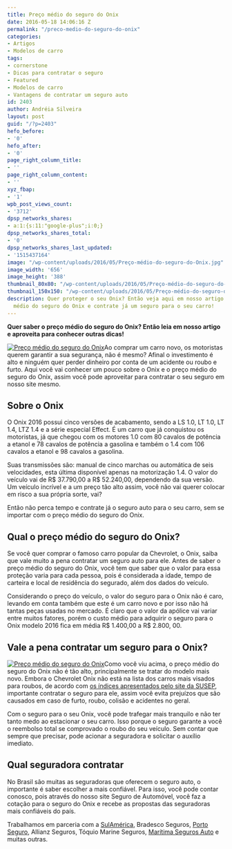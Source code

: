 ```yaml
---
title: Preço médio do seguro do Onix
date: 2016-05-18 14:06:16 Z
permalink: "/preco-medio-do-seguro-do-onix"
categories:
- Artigos
- Modelos de carro
tags:
- cornerstone
- Dicas para contratar o seguro
- Featured
- Modelos de carro
- Vantagens de contratar um seguro auto
id: 2403
author: Andréia Silveira
layout: post
guid: "/?p=2403"
hefo_before:
- '0'
hefo_after:
- '0'
page_right_column_title:
- ''
page_right_column_content:
- ''
xyz_fbap:
- '1'
wpb_post_views_count:
- '3712'
dpsp_networks_shares:
- a:1:{s:11:"google-plus";i:0;}
dpsp_networks_shares_total:
- '0'
dpsp_networks_shares_last_updated:
- '1515437164'
image: "/wp-content/uploads/2016/05/Preço-médio-do-seguro-do-Onix.jpg"
image_width: '656'
image_height: '388'
thumbnail_80x80: "/wp-content/uploads/2016/05/Preço-médio-do-seguro-do-Onix-80x80.jpg"
thumbnail_150x150: "/wp-content/uploads/2016/05/Preço-médio-do-seguro-do-Onix-150x150.jpg"
description: Quer proteger o seu Onix? Então veja aqui em nosso artigo qual o preço
  médio do seguro do Onix e contrate já um seguro para o seu carro!
---
```


**Quer saber o preço médio do seguro do Onix? Então leia em nosso artigo e aproveita para conhecer outras dicas!**

[<img class="alignleft wp-image-3286" title="Preço médio do seguro do Onix" src="/wp-content/uploads/2016/05/Preço-médio-do-seguro-do-Onix.jpg" alt="Preço médio do seguro do Onix" width="356" height="211" srcset="/wp-content/uploads/2016/05/Preço-médio-do-seguro-do-Onix.jpg 656w, /wp-content/uploads/2016/05/Preço-médio-do-seguro-do-Onix-250x148.jpg 250w, /wp-content/uploads/2016/05/Preço-médio-do-seguro-do-Onix-120x71.jpg 120w" sizes="(max-width: 356px) 100vw, 356px" />](/wp-content/uploads/2016/05/Preço-médio-do-seguro-do-Onix.jpg)Ao comprar um carro novo, os motoristas querem garantir a sua segurança, não é mesmo? Afinal o investimento é alto e ninguém quer perder dinheiro por conta de um acidente ou roubo e furto. Aqui você vai conhecer um pouco sobre o Onix e o preço médio do seguro do Onix, assim você pode aproveitar para contratar o seu seguro em nosso site mesmo.

## Sobre o Onix

O Onix 2016 possui cinco versões de acabamento, sendo a LS 1.0, LT 1.0, LT 1.4, LTZ 1.4 e a série especial Effect. É um carro que já conquistou os motoristas, já que chegou com os motores 1.0 com 80 cavalos de potência a etanol e 78 cavalos de potência a gasolina e também o 1.4 com 106 cavalos a etanol e 98 cavalos a gasolina.

Suas transmissões são: manual de cinco marchas ou automática de seis velocidades, esta última disponível apenas na motorização 1.4. O valor do veículo vai de R$ 37.790,00 a R$ 52.240,00, dependendo da sua versão. Um veículo incrível e a um preço tão alto assim, você não vai querer colocar em risco a sua própria sorte, vai?

Então não perca tempo e contrate já o seguro auto para o seu carro, sem se importar com o preço médio do seguro do Onix.

## Qual o preço médio do seguro do Onix?

Se você quer comprar o famoso carro popular da Chevrolet, o Onix, saiba que vale muito a pena contratar um seguro auto para ele. Antes de saber o preço médio do seguro do Onix, você tem que saber que o valor para essa proteção varia para cada pessoa, pois é considerada a idade, tempo de carteira e local de residência do segurado, além dos dados do veículo.

Considerando o preço do veículo, o valor do seguro para o Onix não é caro, levando em conta também que este é um carro novo e por isso não há tantas peças usadas no mercado. É claro que o valor da apólice vai variar entre muitos fatores, porém o custo médio para adquirir o seguro para o Onix modelo 2016 fica em média R$ 1.400,00 a R$ 2.800, 00.

## Vale a pena contratar um seguro para o Onix?

[<img class="alignleft wp-image-3288" title="Preço médio do seguro do Onix" src="/wp-content/uploads/2016/05/Preço-médio-do-seguro-do-Onixs.jpg" alt="Preço médio do seguro do Onix" width="356" height="224" srcset="/wp-content/uploads/2016/05/Preço-médio-do-seguro-do-Onixs.jpg 656w, /wp-content/uploads/2016/05/Preço-médio-do-seguro-do-Onixs-250x157.jpg 250w, /wp-content/uploads/2016/05/Preço-médio-do-seguro-do-Onixs-120x75.jpg 120w" sizes="(max-width: 356px) 100vw, 356px" />](/wp-content/uploads/2016/05/Preço-médio-do-seguro-do-Onixs.jpg)Como você viu acima, o preço médio do seguro do Onix não é tão alto, principalmente se tratar do modelo mais novo. Embora o Chevrolet Onix não está na lista dos carros mais visados para roubos, de acordo com <a href="http://www2.susep.gov.br/menuestatistica/RankRoubo/menu1.asp" target="_blank">os índices apresentados pelo site da SUSEP</a>, importante contratar o seguro para ele, assim você evita prejuízos que são causados em caso de furto, roubo, colisão e acidentes no geral.

Com o seguro para o seu Onix, você pode trafegar mais tranquilo e não ter tanto medo ao estacionar o seu carro. Isso porque o seguro garante a você o reembolso total se comprovado o roubo do seu veículo. Sem contar que sempre que precisar, pode acionar a seguradora e solicitar o auxílio imediato.

## Qual seguradora contratar

No Brasil são muitas as seguradoras que oferecem o seguro auto, o importante é saber escolher a mais confiável. Para isso, você pode contar conosco, pois através do nosso site Seguro de Automóvel, você faz a cotação para o seguro do Onix e recebe as propostas das seguradoras mais confiáveis do país.

Trabalhamos em parceria com a <a href="/sulamerica" target="_blank">SulAmérica</a>, Bradesco Seguros, <a href="/porto-seguro" target="_blank">Porto Seguro</a>, Allianz Seguros, Tóquio Marine Seguros, <a href="/maritima-seguros-auto/" target="_blank">Marítima Seguros Auto</a> e muitas outras.